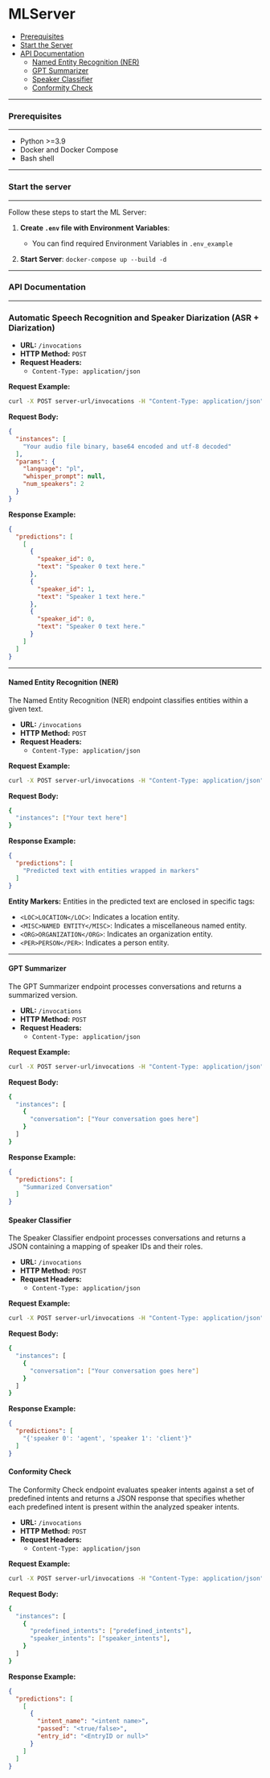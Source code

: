 # MLServer

- [Prerequisites](#prerequisites)
- [Start the Server](#start-the-server)
- [API Documentation](#api-documentation)
    - [Named Entity Recognition (NER)](#named-entity-recognition-ner)
    - [GPT Summarizer](#gpt-summarizer)
    - [Speaker Classifier](#speaker-classifier)
    - [Conformity Check](#conformity-check)

_________________________________________________________

### Prerequisites

_________________________________________________________

- Python >=3.9
- Docker and Docker Compose
- Bash shell

_________________________________________________________

### Start the server

_________________________________________________________
Follow these steps to start the ML Server:

1. **Create `.env` file with Environment Variables**:

   - You can find required Environment Variables in `.env_example`

2. **Start Server**:
   ``docker-compose up --build -d``

_________________________________________________________

### API Documentation

_________________________________________________________

### Automatic Speech Recognition and Speaker Diarization (ASR + Diarization)

- **URL:** `/invocations`
- **HTTP Method:** `POST`
- **Request Headers:**
    - `Content-Type: application/json`

**Request Example:**

```bash
curl -X POST server-url/invocations -H "Content-Type: application/json" -H "charset: utf-8" --data '{"dataframe_records": ["Your audio file binary, base64 encoded and utf-8 decoded"], "params": {"language": "pl", "batch_size": 0, "suppress_numerals": false, "no_stem": true}}'
```

**Request Body:**

```json
{
  "instances": [
    "Your audio file binary, base64 encoded and utf-8 decoded"
  ],
  "params": {
    "language": "pl",
    "whisper_prompt": null,
    "num_speakers": 2
  }
}
```

**Response Example:**

```json
{
  "predictions": [
    [
      {
        "speaker_id": 0,
        "text": "Speaker 0 text here."
      },
      {
        "speaker_id": 1,
        "text": "Speaker 1 text here."
      },
      {
        "speaker_id": 0,
        "text": "Speaker 0 text here."
      }
    ]
  ]
}
```

_________________________________________________________

#### Named Entity Recognition (NER)

The Named Entity Recognition (NER) endpoint classifies entities within a given text.

- **URL:** `/invocations`
- **HTTP Method:** `POST`
- **Request Headers:**
    - `Content-Type: application/json`

**Request Example:**

```bash
curl -X POST server-url/invocations -H "Content-Type: application/json" --data '{"instances": ["Your text here"]}'

```

**Request Body:**

```bash
{
  "instances": ["Your text here"]
}
```

**Response Example:**

```json
{
  "predictions": [
    "Predicted text with entities wrapped in markers"
  ]
}
```

**Entity Markers:**
Entities in the predicted text are enclosed in specific tags:

* `<LOC>LOCATION</LOC>`: Indicates a location entity.
* `<MISC>NAMED ENTITY</MISC>`: Indicates a miscellaneous named entity.
* `<ORG>ORGANIZATION</ORG>`: Indicates an organization entity.
* `<PER>PERSON</PER>`: Indicates a person entity.

_________________________________________________________

#### GPT Summarizer

The GPT Summarizer endpoint processes conversations and returns a summarized version.

- **URL:** `/invocations`
- **HTTP Method:** `POST`
- **Request Headers:**
    - `Content-Type: application/json`

**Request Example:**

```bash
curl -X POST server-url/invocations -H "Content-Type: application/json" --data '{"instances": [{"conversation": "Your conversation goes here"}]}'
```

**Request Body:**

```bash
{
  "instances": [
    {
      "conversation": ["Your conversation goes here"]
    }
  ]
}
```

**Response Example:**

```json
{
  "predictions": [
    "Summarized Conversation"
  ]
}
```

#### Speaker Classifier

The Speaker Classifier endpoint processes conversations and returns a JSON containing a mapping of speaker IDs and their
roles.

- **URL:** `/invocations`
- **HTTP Method:** `POST`
- **Request Headers:**
    - `Content-Type: application/json`

**Request Example:**

```bash
curl -X POST server-url/invocations -H "Content-Type: application/json" --data '{"instances": [{"conversation": "Your conversation goes here"}]}'
```

**Request Body:**

```bash
{
  "instances": [
    {
      "conversation": ["Your conversation goes here"]
    }
  ]
}
```

**Response Example:**

```json
{
  "predictions": [
    "{'speaker 0': 'agent', 'speaker 1': 'client'}"
  ]
}
```

#### Conformity Check

The Conformity Check endpoint evaluates speaker intents against a set of predefined intents and returns a JSON response
that specifies whether each predefined intent is present within the analyzed speaker intents.

- **URL:** `/invocations`
- **HTTP Method:** `POST`
- **Request Headers:**
    - `Content-Type: application/json`

**Request Example:**

```bash
curl -X POST server-url/invocations -H "Content-Type: application/json" --data '{"instances": [{"predefined_intents": ["Your predefined intents go here"], "speaker_intents": ["Your speaker intents go here"]}]}'
```

**Request Body:**

```bash
{
  "instances": [
    {
      "predefined_intents": ["predefined_intents"],
      "speaker_intents": ["speaker_intents"],
    }
  ]
}
```

**Response Example:**

```json
{
  "predictions": [
    [
      {
        "intent_name": "<intent name>",
        "passed": "<true/false>",
        "entry_id": "<EntryID or null>"
      }
    ]
  ]
}
```